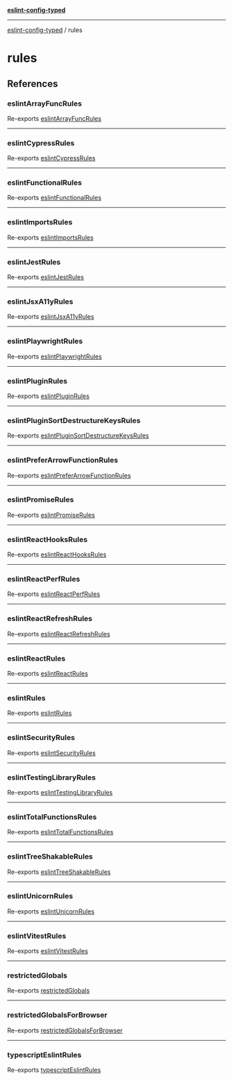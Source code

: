 [**eslint-config-typed**](README.md)

---

[eslint-config-typed](README.md) / rules

# rules

## References

### eslintArrayFuncRules

Re-exports [eslintArrayFuncRules](rules/eslint-array-func-rules.md#eslintarrayfuncrules)

---

### eslintCypressRules

Re-exports [eslintCypressRules](rules/eslint-cypress-rules.md#eslintcypressrules)

---

### eslintFunctionalRules

Re-exports [eslintFunctionalRules](rules/eslint-functional-rules.md#eslintfunctionalrules)

---

### eslintImportsRules

Re-exports [eslintImportsRules](rules/eslint-import-rules.md#eslintimportsrules)

---

### eslintJestRules

Re-exports [eslintJestRules](rules/eslint-jest-rules.md#eslintjestrules)

---

### eslintJsxA11yRules

Re-exports [eslintJsxA11yRules](rules/eslint-jsx-a11y-rules.md#eslintjsxa11yrules)

---

### eslintPlaywrightRules

Re-exports [eslintPlaywrightRules](rules/eslint-playwright-rules.md#eslintplaywrightrules)

---

### eslintPluginRules

Re-exports [eslintPluginRules](rules/eslint-plugin-rules.md#eslintpluginrules)

---

### eslintPluginSortDestructureKeysRules

Re-exports [eslintPluginSortDestructureKeysRules](rules/eslint-plugin-sort-destructure-keys-rules.md#eslintpluginsortdestructurekeysrules)

---

### eslintPreferArrowFunctionRules

Re-exports [eslintPreferArrowFunctionRules](rules/eslint-prefer-arrow-functions-rules.md#eslintpreferarrowfunctionrules)

---

### eslintPromiseRules

Re-exports [eslintPromiseRules](rules/eslint-promise-rules.md#eslintpromiserules)

---

### eslintReactHooksRules

Re-exports [eslintReactHooksRules](rules/eslint-react-hooks-rules.md#eslintreacthooksrules)

---

### eslintReactPerfRules

Re-exports [eslintReactPerfRules](rules/eslint-react-perf-rules.md#eslintreactperfrules)

---

### eslintReactRefreshRules

Re-exports [eslintReactRefreshRules](rules/eslint-react-refresh-rules.md#eslintreactrefreshrules)

---

### eslintReactRules

Re-exports [eslintReactRules](rules/eslint-react-rules.md#eslintreactrules)

---

### eslintRules

Re-exports [eslintRules](rules/eslint-rules.md#eslintrules)

---

### eslintSecurityRules

Re-exports [eslintSecurityRules](rules/eslint-security-rules.md#eslintsecurityrules)

---

### eslintTestingLibraryRules

Re-exports [eslintTestingLibraryRules](rules/eslint-testing-library-rules.md#eslinttestinglibraryrules)

---

### eslintTotalFunctionsRules

Re-exports [eslintTotalFunctionsRules](rules/eslint-total-functions-rules.md#eslinttotalfunctionsrules)

---

### eslintTreeShakableRules

Re-exports [eslintTreeShakableRules](rules/eslint-tree-shakable-rules.md#eslinttreeshakablerules)

---

### eslintUnicornRules

Re-exports [eslintUnicornRules](rules/eslint-unicorn-rules.md#eslintunicornrules)

---

### eslintVitestRules

Re-exports [eslintVitestRules](rules/eslint-vitest-rules.md#eslintvitestrules)

---

### restrictedGlobals

Re-exports [restrictedGlobals](rules/eslint-rules.md#restrictedglobals)

---

### restrictedGlobalsForBrowser

Re-exports [restrictedGlobalsForBrowser](rules/eslint-rules.md#restrictedglobalsforbrowser)

---

### typescriptEslintRules

Re-exports [typescriptEslintRules](rules/typescript-eslint-rules.md#typescripteslintrules)
